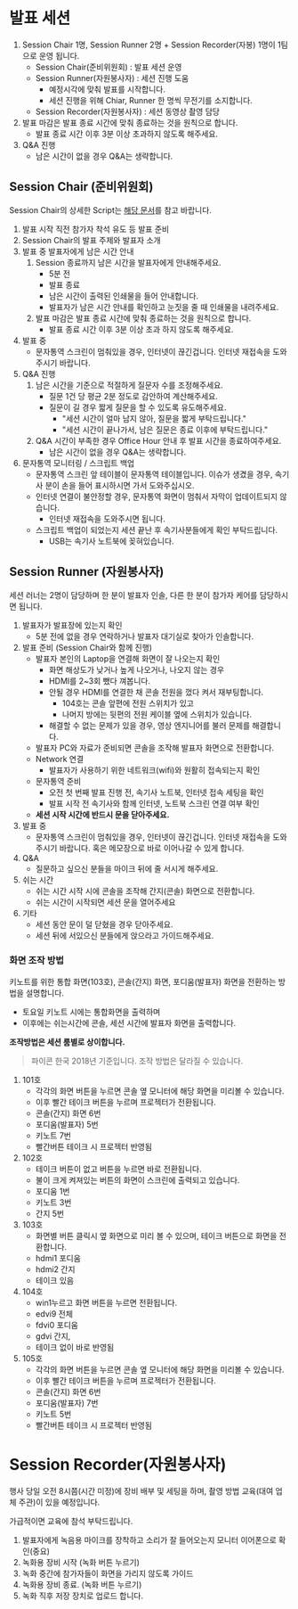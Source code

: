 # 발표 세션

1. Session Chair 1명, Session Runner 2명 + Session Recorder(자봉) 1명이 1팀으로 운영 됩니다.
    - Session Chair(준비위원회) : 발표 세션 운영
    - Session Runner(자원봉사자) : 세션 진행 도움
        - 예정시각에 맞춰 발표를 시작합니다.
        - 세션 진행을 위해 Chiar, Runner 한 명씩 무전기를 소지합니다.
    - Session Recorder(자원봉사자) : 세션 동영상 촬영 담당 
3. 발표 마감은 발표 종료 시간에 맞춰 종료하는 것을 원칙으로 합니다. 
    - 발표 종료 시간 이후 3분 이상 초과하지 않도록 해주세요.
4. Q&A 진행
    - 남은 시간이 없을 경우 Q&A는 생략합니다.

## Session Chair (준비위원회)

Session Chair의 상세한 Script는 [해당 문서](https://drive.google.com/open?id=1Zh9YFvki1R98NvKfUTT8JNeGXgTx57CdtuFwt_fBIgA)를 참고 바랍니다.

1. 발표 시작 직전 참가자 착석 유도 등 발표 준비 
2. Session Chair의 발표 주제와 발표자 소개
3. 발표 중 발표자에게 남은 시간 안내
    1. Session 종료까지 남은 시간을 발표자에게 안내해주세요.
        - 5분 전
        - 발표 종료
        - 남은 시간이 출력된 인쇄물을 들어 안내합니다.
        - 발표자가 남은 시간 안내를 확인하고 눈짓을 줄 때 인쇄물을 내려주세요.
    2. 발표 마감은 발표 종료 시간에 맞춰 종료하는 것을 원칙으로 합니다. 
        - 발표 종료 시간 이후 3분 이상 초과 하지 않도록 해주세요.
4. 발표 중
    - 문자통역 스크린이 멈춰있을 경우, 인터넷이 끊긴겁니다. 인터넷 재접속을 도와주시기 바랍니다.
5. Q&A 진행
    1. 남은 시간을 기준으로 적절하게 질문자 수를 조정해주세요.
        - 질문 1건 당 평균 2분 정도로 감안하여 계산해주세요.
        - 질문이 길 경우 짧게 질문을 할 수 있도록 유도해주세요.
            - "세션 시간이 얼마 남지 않아, 질문을 짧게 부탁드립니다."
            - "세션 시간이 끝나가서, 남은 질문은 종료 이후에 부탁드립니다."
    2. Q&A 시간이 부족한 경우 Office Hour 안내 후 발표 시간을 종료하여주세요.
        - 남은 시간이 없을 경우 Q&A는 생략합니다.
6. 문자통역 모니터링 / 스크립트 백업
    - 문자통역 스크린 앞 테이블이 문자통역 테이블입니다. 이슈가 생겼을 경우, 속기사 분이 손을 들어 표시하시면 가서 도와주십시오.
    - 인터넷 연결이 불안정할 경우, 문자통역 화면이 멈춰서 자막이 업데이트되지 않습니다. 
        - 인터넷 재접속을 도와주시면 됩니다. 
    - 스크립트 백업이 되었는지 세션 끝난 후 속기사분들에게 확인 부탁드립니다. 
        - USB는 속기사 노트북에 꽂혀있습니다.

## Session Runner (자원봉사자)

세션 러너는 2명이 담당하며 한 분이 발표자 인솔, 다른 한 분이 참가자 케어를 담당하시면 됩니다.

1. 발표자가 발표장에 있는지 확인
    - 5분 전에 없을 경우 연락하거나 발표자 대기실로 찾아가 인솔합니다.
2. 발표 준비 (Session Chair와 함께 진행)
    - 발표자 본인의 Laptop을 연결해 화면이 잘 나오는지 확인
        - 화면 해상도가 낮거나 높게 나오거나, 나오지 않는 경우
        - HDMI를 2~3회 뺐다 껴봅니다.
        - 안될 경우 HDMI를 연결한 채 콘솔 전원을 껐다 켜서 재부팅합니다.
            - 104호는 콘솔 앞편에 전원 스위치가 있고 
            - 나머지 방에는 뒷편의 전원 케이블 옆에 스위치가 있습니다.
        - 해결할 수 없는 문제가 있을 경우, 영상 엔지니어를 불러 문제를 해결합니다.
    - 발표자 PC와 자료가 준비되면 콘솔을 조작해 발표자 화면으로 전환합니다.
    - Network 연결
        - 발표자가 사용하기 위한 네트워크(wifi)와 원활히 접속되는지 확인
    - 문자통역 준비
        - 오전 첫 번째 발표 진행 전, 속기사 노트북, 인터넷 접속 세팅을 확인
        - 발표 시작 전 속기사와 함께 인터넷, 노트북 스크린 연결 여부 확인
    - **세션 시작 시간에 반드시 문을 닫아주세요.**
3. 발표 중
    - 문자통역 스크린이 멈춰있을 경우, 인터넷이 끊긴겁니다. 인터넷 재접속을 도와주시기 바랍니다. 혹은 메모장으로 바로 이어나갈 수 있게 합니다.
4. Q&A
    - 질문하고 싶으신 분들을 마이크 뒤에 줄 서시게 해주세요.
5. 쉬는 시간
    - 쉬는 시간 시작 시에 콘솔을 조작해 간지(콘솔) 화면으로 전환합니다.
    - 쉬는 시간이 시작되면 세션 문을 열어주세요
6. 기타
    - 세션 동안 문이 덜 닫혔을 경우 닫아주세요.
    - 세션 뒤에 서있으신 분들에게 앉으라고 가이드해주세요.

### 화면 조작 방법

키노트를 위한 통합 화면(103호), 콘솔(간지) 화면, 포디움(발표자) 화면을 전환하는 방법을 설명합니다. 

- 토요일 키노트 시에는 통합화면을 출력하며
- 이후에는 쉬는시간에 콘솔, 세션 시간에 발표자 화면을 출력합니다.

**조작방법은 세션 룸별로 상이합니다.**

> 파이콘 한국 2018년 기준입니다. 조작 방법은 달라질 수 있습니다.

1. 101호
    - 각각의 화면 버튼을 누르면 콘솔 옆 모니터에 해당 화면을 미리볼 수 있습니다.
    - 이후 빨간 테이크 버튼을 누르며 프로젝터가 전환됩니다.
    - 콘솔(간지) 화면 6번  
    - 포디움(발표자) 5번  
    - 키노트 7번 
    - 빨간버튼 테이크 시 프로젝터 반영됨
2. 102호
    - 테이크 버튼이 없고 버튼을 누르면 바로 전환됩니다.
    - 불이 크게 켜져있는 버튼의 화면이 스크린에 출력되고 있습니다.
    - 포디움 1번 
    - 키노트 3번
    - 간지 5번
3. 103호
    - 화면별 버튼 클릭시 옆 화면으로 미리 볼 수 있으며, 테이크 버튼으로 화면을 전환합니다.
    - hdmi1 포디움 
    - hdmi2 간지 
    - 테이크 있음
4. 104호
    - win1누르고 화면 버튼을 누르면 전환됩니다.
    - edvi9 전체 
    - fdvi0 포디움 
    - gdvi 간지, 
    - 테이크 없이 바로 반영됨
5. 105호
    - 각각의 화면 버튼을 누르면 콘솔 옆 모니터에 해당 화면을 미리볼 수 있습니다.
    - 이후 빨간 테이크 버튼을 누르며 프로젝터가 전환됩니다.
    - 콘솔(간지) 화면 6번  
    - 포디움(발표자) 7번  
    - 키노트 5번 
    - 빨간버튼 테이크 시 프로젝터 반영됨

# Session Recorder(자원봉사자)

행사 당일 오전 8시쯤(시간 미정)에 장비 배부 및 세팅을 하며, 촬영 방법 교육(대여 업체 주관)이 있을 예정입니다. 

가급적이면 교육에 참석 부탁드립니다. 

1. 발표자에게 녹음용 마이크를 장착하고 소리가 잘 들어오는지 모니터 이어폰으로 확인(중요)
2. 녹화용 장비 시작 (녹화 버튼 누르기)
3. 녹화 중간에 참가자들이 화면을 가리지 않도록 가이드
4. 녹화용 장비 종료. (녹화 버튼 누르기)
5. 녹화 직후 저장 장치로 업로드 합니다.




